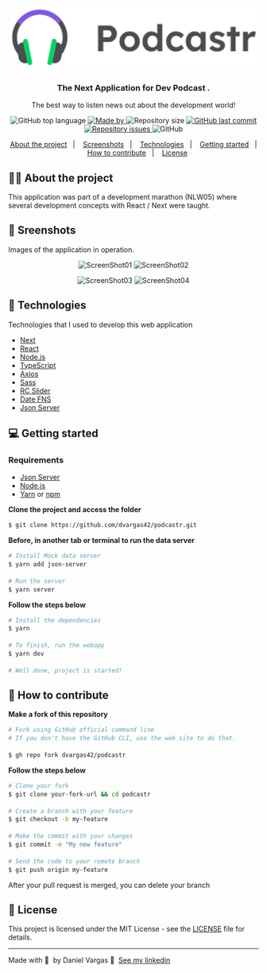 <h1 align="center">
  <img alt="Logo" src="/public/logo.svg" width="500px">
</h1>

<h3 align="center">
  The Next Application for Dev Podcast .
</h3>

<p align="center">The best way to listen news out about the development world!</p>

<p align="center">

  <img alt="GitHub top language" src="https://img.shields.io/github/languages/top/dvargas42/podcastr?color=blueviolet">

  <a href="https://www.linkedin.com/in/daniel-santos-040983ab/" target="_blank" rel="noopener noreferrer">
    <img alt="Made by" src="https://img.shields.io/badge/made%20by-Daniel%20Vargas-blueviolet">
  </a>

  <img alt="Repository size" src="https://img.shields.io/github/repo-size/dvargas42/podcastr?color=blueviolet">

  <a href="https://github.com/dvargas42/podcastr/commits/main">
    <img alt="GitHub last commit" src="https://img.shields.io/github/last-commit/dvargas42/podcastr?color=blueviolet">
  </a>

  <a href="https://github.com/dvargas42/podcastr/issues">
    <img alt="Repository issues" src="https://img.shields.io/github/issues/dvargas42/podcastr?color=blueviolet">
  </a>

  <img alt="GitHub" src="https://img.shields.io/github/license/dvargas42/podcastr?color=blueviolet">
</p>




<p align="center">
  <a href="#%EF%B8%8F-about-the-project">About the project</a>&nbsp;&nbsp;&nbsp;|&nbsp;&nbsp;&nbsp;
  <a href="#-screnshots">Screenshots</a>&nbsp;&nbsp;&nbsp;|&nbsp;&nbsp;&nbsp;
  <a href="#-technologies">Technologies</a>&nbsp;&nbsp;&nbsp;|&nbsp;&nbsp;&nbsp;
  <a href="#-getting-started">Getting started</a>&nbsp;&nbsp;&nbsp;|&nbsp;&nbsp;&nbsp;
  <a href="#-how-to-contribute">How to contribute</a>&nbsp;&nbsp;&nbsp;|&nbsp;&nbsp;&nbsp;
  <a href="#-license">License</a>
</p>

## 💇🏼 About the project

This application was part of a development marathon (NLW05) where several development concepts with React / Next were taught.

## 📸 Sreenshots

Images of the application in operation.

<p align="center">
<img alt="ScreenShot01" src="https://res.cloudinary.com/dvargas42/image/upload/v1619587512/podcastr/Captura_de_tela_de_2021-04-28_02-18-05_zkmlxz.png" width="400px">
<img alt="ScreenShot02" src="https://res.cloudinary.com/dvargas42/image/upload/v1619587512/podcastr/Captura_de_tela_de_2021-04-28_02-20-28_mr3fqe.png" width="400px">
</p>

<p align="center">
<img alt="ScreenShot03" src="https://res.cloudinary.com/dvargas42/image/upload/v1619587512/podcastr/Captura_de_tela_de_2021-04-28_02-19-14_x6xnld.png" width="400px">
<img alt="ScreenShot04" src="https://res.cloudinary.com/dvargas42/image/upload/v1619587513/podcastr/Captura_de_tela_de_2021-04-28_02-20-50_r5es6y.png" width="400px">
</p>

## 🚀 Technologies

Technologies that I used to develop this web application


- [Next](https://nextjs.org/)
- [React](https://reactjs.org/)
- [Node.js](https://nodejs.org/en/)
- [TypeScript](https://www.typescriptlang.org/)
- [Axios](https://github.com/axios/axios)
- [Sass](https://sass-lang.com/)
- [RC Slider](https://github.com/schrodinger/rc-slider)
- [Date FNS](https://date-fns.org/docs/Getting-Started)
- [Json Server](https://github.com/typicode/json-server)

## 💻 Getting started

### Requirements

- [Json Server](https://github.com/typicode/json-server)
- [Node.js](https://nodejs.org/en/)
- [Yarn](https://classic.yarnpkg.com/) or [npm](https://www.npmjs.com/)


**Clone the project and access the folder**

```bash
$ git clone https://github.com/dvargas42/podcastr.git

```

**Before, in another tab or terminal to run the data server**

```bash
# Install Mock data server
$ yarn add json-server

# Run the server
$ yarn server

```

**Follow the steps below**

```bash
# Install the dependencies
$ yarn

# To finish, run the webapp 
$ yarn dev

# Well done, project is started!
```

## 🤔 How to contribute

**Make a fork of this repository**

```bash
# Fork using GitHub official command line
# If you don't have the GitHub CLI, use the web site to do that.

$ gh repo fork dvargas42/podcastr

```

**Follow the steps below**

```bash
# Clone your fork
$ git clone your-fork-url && cd podcastr

# Create a branch with your feature
$ git checkout -b my-feature

# Make the commit with your changes
$ git commit -m "My new feature"

# Send the code to your remote branch
$ git push origin my-feature
```

After your pull request is merged, you can delete your branch

## 📝 License

This project is licensed under the MIT License - see the [LICENSE](LICENSE) file for details.

---

Made with 💜 &nbsp;by Daniel Vargas 👋 &nbsp;[See my linkedin](https://www.linkedin.com/in/daniel-santos-040983ab/)